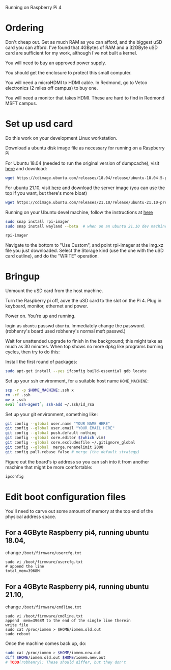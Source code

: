 Running on Raspberry Pi 4

# Ordering
Don't cheap out.
Get as much RAM as you can afford,
and the biggest uSD card you can afford.
I've found that 4GBytes of RAM and a 32GByte uSD card are sufficient
for my work, although I've not built a kernel.

You will need to buy an approved power supply.

You should get the enclosure to protect this small computer.

You will need a microHDMI to HDMI cable.  In Redmond,
go to Vetco electronics (2 miles off campus) to buy one.

You will need a monitor that takes HDMI.
These are hard to find in Redmond MSFT campus.

# Set up usd card
Do this work on your development Linux workstation.

Download a ubuntu disk image file as necessary for running on a Raspberry Pi

For Ubuntu 18.04 (needed to run the original version of dumpcache),
visit [here](https://cdimage.ubuntu.com/releases/18.04/release/)
and download:
```bash
wget https://cdimage.ubuntu.com/releases/18.04/release/ubuntu-18.04.5-preinstalled-server-arm64+raspi4.img.xz
```

For ubuntu 21.10,
visit [here](https://ubuntu.com/download/raspberry-pi)
and download the server image (you can use the top if you want,
but there's more bloat)
```bash
wget https://cdimage.ubuntu.com/releases/21.10/release/ubuntu-21.10-preinstalled-server-arm64+raspi.img.xz?_ga=2.27306364.1121619683.1637011980-2125342577.1636579052
```

Running on your Ubuntu devel machine,
follow the instructions at
[here](https://ubuntu.com/tutorials/how-to-install-ubuntu-desktop-on-raspberry-pi-4#1-overview)
```bash
sudo snap install rpi-imager
sudo snap install wayland --beta  # when on an ubuntu 21.10 dev machine

rpi-imager

```
Navigate to the bottom to "Use Custom",
and point rpi-imager at the img.xz file you just downloaded.
Select the Storage kind (use the one with the uSD card outline),
and do the "WRITE" operation.

# Bringup
Unmount the uSD card from the host machine.

Turn the Raspberry pi off, aove the uSD card to the slot on the Pi 4.
Plug in keyboard, monitor, ethernet and power.

Power on.  You're up and running.

login as `ubuntu` passwd `ubuntu`.  Immediately change the password.
(robhenry's board used robhenry's normal msft passwd.)

Wait for unattended upgrade to finish in the background;
this might take as much as 30 minutes.
When top shows no more dpkg like programs burning cycles, then try to do this:

Install the first round of packages:
``` bash
sudo apt-get install --yes ifconfig build-essential gdb locate
```

Set up your ssh environment, for a suitable host name `HOME_MACHINE`:
``` bash
scp -r -p $HOME_MACHINE:.ssh x
rm -rf .ssh
mv x .ssh
eval `ssh-agent`; ssh-add ~/.ssh/id_rsa
```

Set up your git environment, something like:
```bash
git config --global user.name "YOUR NAME HERE"
git config --global user.email "YOUR EMAIL HERE"
git config --global push.default nothing
git config --global core.editor $(which vim)
git config --global core.excludesfile ~/.gitignore_global
git config --global  merge.renamelimit 2000
git config pull.rebase false # merge (the default strategy)
```

Figure out the board's ip address so you can ssh into it from
another machine that might be more comfortable:
``` bash
ipconfig
```

# Edit boot configuration files
You'll need to carve out some amount of memory at the top end
of the physical address space.

## For a 4GByte Raspberry pi4, running ubuntu 18.04,
change `/boot/firmware/usercfg.txt`
```
sudo vi /boot/firmware/usercfg.txt
# append the line
total_mem=3968M
```

## For a 4GByte Raspberry pi4, running ubuntu 21.10,
change `/boot/firmware/cmdline.txt`
```
sudo vi /boot/firmware/cmdline.txt
append  mem=3968M to the end of the single line therein
write file
sudo cat /proc/iomem > $HOME/iomem.old.out
sudo reboot
```
Once the machine comes back up, do:
```bash
sudo cat /proc/iomem > $HOME/iomem.new.out
diff $HOME/iomem.old.out $HOME/iomem.new.out
# TODO(robhenry): These should differ, but they don't
```
